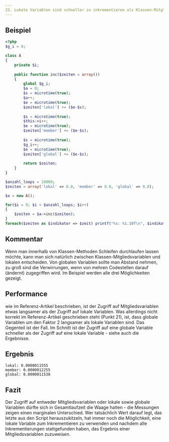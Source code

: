 ```yaml
---
22. Lokale Variablen sind schneller zu inkrementieren als Klassen-Mitgliedsvariablen
---
```


Beispiel
--------
```php
<?php
$g_i = 0;

class A
{
	private $i;
	
	public function inc($zeiten = array())
	{
		global $g_i;
		$a = 0;
		$s = microtime(true);
		$a++;
		$e = microtime(true);
		$zeiten['lokal'] += ($e-$s);
		
		$s = microtime(true);
		$this->i++;
		$e = microtime(true);
		$zeiten['member'] += ($e-$s);
		
		$s = microtime(true);
		$g_i++;
		$e = microtime(true);
		$zeiten['global'] += ($e-$s);
		
		return $zeiten;
	}
}

$anzahl_loops = 10000;
$zeiten = array('lokal' => 0.0, 'member' => 0.0, 'global' => 0.0);

$a = new A();

for($i = 0; $i < $anzahl_loops; $i++)
{
	$zeiten = $a->inc($zeiten);
}
foreach($zeiten as $indikator => $zeit) printf("%s: %1.10f\n", $indikator, ($zeit / $anzahl_loops));
```

Kommentar
---------
Wenn man innerhalb von Klassen-Methoden Schleifen durchlaufen lassen möchte, kann man sich natürlich zwischen Klassen-Mitgliedsvariablen und lokalen entscheiden. Von globalen Variablen sollte man Abstand nehmen, zu groß sind die Verwirrungen, wenn von mehren Codestellen darauf (ändernt) zugegriffen wird. Im Beispiel werden alle drei Möglichkeiten gezeigt.

Performance
-----------
wie im Referenz-Artikel beschrieben, ist der Zugriff auf Mitgliedsvariablen etwas langsamer als der Zugriff auf lokale Variablen. Was allerdings nicht korrekt im Referenz-Artikel geschrieben steht (Punkt 21), ist, dass globale Variablen um den Faktor 2 langsamer als lokale Variablen sind. Das Gegenteil ist der Fall. Im Schnitt ist der Zugriff auf eine globale Variable schneller als der Zugriff auf eine lokale Variable - siehe auch die Ergebnisse.

Ergebnis
--------

	lokal: 0.0000011555
	member: 0.0000012255
	global: 0.0000011538

Fazit
-----

Der Zugriff auf entweder Mitgliedsvariablen oder lokale sowie globale Variablen dürfte sich in Gesamtlaufzeit die Waage halten - die Messungen zeigen einen marginalen Unterschied. Wer tatsächlich Wert darauf legt, das letzte aus den Script herauszukitzeln, hat immer noch die Möglichkeit, eine lokale Variable zum Inkrementieren zu verwenden und nachdem alle Inkrementierungen stattgefunden haben, das Ergebnis einer Mitgliedsvariablen zuzuweisen.